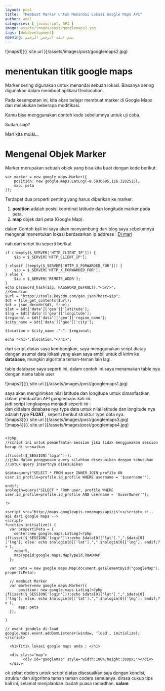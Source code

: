 ```yaml
---
layout: post
title:  "Membuat Marker untuk Menandai Lokasi Google Maps API"
author: amel
categories: [ javascript, API ]
image: assets/images/post/googlemaps2.jpg
tags: [Webdevelopment]
opening: بسم الله الرحمن الرحيم
---  
```

![maps1]({{ site.url }}/assets/images/post/googlemaps2.jpg)  

# menentukan titik google maps  
Marker sering digunakan untuk menandai sebuah lokasi. Biasanya sering digunakan dalam membuat aplikasi Geolocation.

Pada kesempatan ini, kita akan belajar membuat marker di Google Maps dan melakukan beberapa modifikasi.

Kamu bisa menggunakan contoh kode sebelumnya untuk uji coba.

Sudah siap?

Mari kita mulai…  

# Mengenal Objek Marker

Marker merupakan sebuah objek yang bisa kita buat dengan kode berikut:  

```
var marker = new google.maps.Marker({
    position: new google.maps.LatLng(-8.5830695,116.3202515),
    map: peta
});
```
Terdapat dua properti penting yang harus diberikan ke marker:

  1. **position** adalah posisi koordinat latitude dan longitude marker pada peta.
  2. **map** objek dari peta (Google Map).  

dalam Contoh kali ini saya akan menyambung dari blog saya sebelumnya mengenai menentukan lokasi berdasarkan ip address : <a href="https://codesyariah122.github.io/php/ip_location2/Menentukan-koordinat-dengan-ip-address/">Di mari</a>  

nah dari script itu seperti berikut 
```
if (!empty($_SERVER['HTTP_CLIENT_IP'])) {
    $ip = $_SERVER['HTTP_CLIENT_IP'];
    
} elseif (!empty($_SERVER['HTTP_X_FORWARDED_FOR'])) {
    $ip = $_SERVER['HTTP_X_FORWARDED_FOR'];
} else {
    $ip = $_SERVER['REMOTE_ADDR'];
}
echo password_hash($ip, PASSWORD_DEFAULT)."<br/>";
//Kemudian
$url = "https://tools.keycdn.com/geo.json?host=$ip";
$dt = file_get_contents($url);
$dt = json_decode($dt, true);
$lat = $dt['data']['geo']['latitude'];
$lng = $dt['data']['geo']['longitude'];
$regional = $dt['data']['geo']['region_name'];
$city_name = $dt['data']['geo']['city'];

$location = $city_name ."-". $regional;

echo "<h1>".$location."</h1>";

```
dari script diatas saya kembangkan, saya menggunakan script diatas dengan asumsi data lokasi yang akan saya ambil untuk di kirim ke **database**, mungkin algoritma teman-teman lain lagi.  

table database saya seperti ini, dalam contoh ini saya menamakan table nya dengan nama table user  

![maps2]({{ site.url }}/assets/images/post/googlemaps1.jpg)  

saya akan mengirimkan nilai latitude dan longitude untuk dimanfaatkan dalam pembuatan API googlemaps kali ini.  
jadi script lengkapnya menjadi seperti ini :  
dan didalam database nya type data untuk nilai latitude dan longitude nya adalah type **FLOAT** , seperti berikut struktur type data nya.  
![maps3]({{ site.url }}/assets/images/post/googlemaps3.jpg)  
![maps4]({{ site.url }}/assets/images/post/googlemaps4.jpg)  


```

<?php
//script ini untuk pemanfaatan session jika tidak menggunakan session harap di sesuaikan

if(isset($_SESSION['login'])):
//jika dalam penggunaan query silahkan disesuaikan dengan kebutuhan
//untuk query insertnya disesuaikan

$data=query("SELECT * FROM user INNER JOIN profile ON user.id_profile=profile.id_profile WHERE username = '$username'");

endif;
$nologin=query("SELECT * FROM user, profile WHERE user.id_profile=profile.id_profile AND username = '$userOwner'"); 

?>

<script src="http://maps.googleapis.com/maps/api/js"></script> <!-- api dari google maps -->
<script>
function initialize() {
  var propertiPeta = {
    center:new google.maps.LatLng(<?php if(isset($_SESSION['login'])):echo $data[0]['lat'].",".$data[0]['lng']; else: echo $nologin[0]['lat'].",".$nologin[0]['lng']; endif;?> ),
    zoom:9,
    mapTypeId:google.maps.MapTypeId.ROADMAP
  };
  
  var peta = new google.maps.Map(document.getElementById("googleMap"), propertiPeta);
  
  // membuat Marker
  var marker=new google.maps.Marker({
      position: new google.maps.LatLng(<?php if(isset($_SESSION['login'])):echo $data[0]['lat'].",".$data[0]['lng']; else: echo $nologin[0]['lat'].",".$nologin[0]['lng']; endif;?> ),
      map: peta
  });

}

// event jendela di-load  
google.maps.event.addDomListener(window, 'load', initialize);
</script>

  <h1>Titik lokasi google maps anda : </h1>

  <div class="map">
        <div id="googleMap" style="width:100%;height:380px;"></div>
  </div>
```  
ok sobat coders untuk script diatas disesuaikan saja dengan kondisi, struktur dan algoritma teman teman coders semuanya. dirasa cukup tips kali ini, selamat menjalankan ibadah puasa ramadhan. 
**salam**


